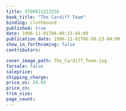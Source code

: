 ```yaml
---
title: 9780811213356
book_title: "The Cardiff Team"
binding: clothbound
published: true
date: 1996-11-01T06:00:23-04:00
publication_date: 1996-11-01T06:00:23-04:00
show_in_forthcoming: false
contributors:

cover_image_path: The_Cardiff_Team.jpg
forsale: false
saleprice:
shipping_charge:
price_us: 24.95
price_cn:
trim_size:
page_count:
---
```


